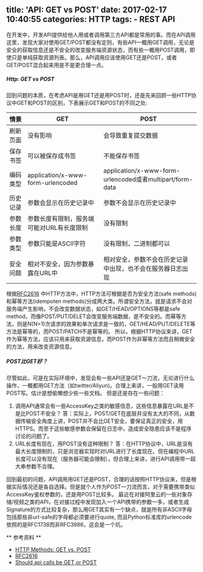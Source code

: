 title: 'API: GET vs POST'
date: 2017-02-17 10:40:55
categories: HTTP
tags:
	- REST API
---
在开发中，开发API提供给他人用或者调用第三方API都是常用的事。而在API调用这里，发现大家对使用GET/POST都没有定则，有些API一概用GET调用，无论是安全的获取信息还是不安全的改变服务端资源状态，而有些一概用POST调用，即使只是单纯获取资源列表。那么，API调用应该使用GET还是POST，或者GET/POST混合起来用是不是更合理一点。
##### Http: GET vs POST
回到问题的本质，在考虑API是用GET还是用POST时，还是先来回顾一些HTTP协议中GET和POST的区别，下表展示GET和POST的不同之处:

| 情景   | GET                               | POST                                     |
| ---- | --------------------------------- | ---------------------------------------- |
| 刷新页面 | 没有影响                              | 会导致重复提交数据                                |
| 保存书签 | 可以被保存成书签                          | 不能保存书签                                   |
| 编码类型 | application/x-www-form-urlencoded | application/x-www-form-urlencoded或者multipart/form-data |
| 历史记录 | 参数会显示在历史记录中                       | 参数不会显示在历史记录中                             |
| 参数长度 | 参数长度有限制，服务端可能对URL有长度限制            | 没有限制                                     |
| 参数类型 | 参数只能是ASCII字符                      | 没有限制，二进制都可以                              |
| 安全问题 | 相对不安全，因为参数暴露在URL中                 | 相对安全，参数不会在历史记录中出现，也不会在服务器日志出现            |
<!--more-->

根据[RFC2616](https://www.w3.org/Protocols/rfc2616/rfc2616.html) 中HTTP方法中，HTTP方法可根据是否为安全方法(safe methods)和幂等方法(idempoten methods)分成两大类。所谓安全方法，就是请求不会对服务端产生影响，不会改变数据状态，如GET/HEAD/OPTIONS等都是safe method，而像POST/PUT/DELET会改变服务端数据，是不安全的。而幂等方法，则是N(N>1)次请求的效果和单次请求是一致的，GET/HEAD/PUT/DELETE等方法是幂等的，而POST/PATCH不是幂等的。
所以，根据HTTP协议来讲，GET作为幂等方法，应该只用来获取资源信息，而POST作为非幂等方法而且稍微安全的方法，用来改变资源信息。

##### POST比GET好？
尽管如此，可是在实际环境中，发现会有一些API还是GET一刀流，无论进行什么操作，一概都用GET方法（如twitter/Aliyun)。合理上来讲，一般用GET读用POST写。估计是想偷懒想少些一些文档。
但是还是存在一些问题：
1. 调用API通常会有一些AccessKey之类的敏感信息，这些信息暴露在URL是不是比POST不安全？
   答：实际上，POST/GET在底层并没有太大的不同，从数据传输安全角度上讲，POST并不会比GET安全，要保证真正的安全，用HTTPS。而至于这些敏感参数会保留在日志中，造成安全隐患应该不是程序讨论的问题了。
2. URL长度有现在，用POST没有这种限制？
   答：在HTTP协议中，URL是没有最大长度限制的，只是浏览器实现时对URL进行了长度现在。但在编程中URL长度可以没有现在（服务器可能会限制），但合理上来讲，进行API调用带一超大串参数不合理。

回到最初的问题，API调用用GET还是POST，合理的话按照HTTP协议来，但是根据实际情况还是各自选择。但是就个人作为POST一刀流而言，对于需要携带类似AccessKey鉴权参数的，还是用POST比较多。
最近在对接阿里云的一些对象存储/视频之类的API，在对接过程中发现加入一个API携带的参数一多，或者生成Signature的方式比较复杂，那么用GET其实有一个缺点，就是所有非ASCII字母包括那些非url-safe的字母都必须要进行quote,
而且Python标准库的urlencode依照的是RFC1738而非RFC3986，这会是一个坑。

** 参考资料 **
* [HTTP Methods: GET vs. POST](https://www.w3schools.com/tags/ref_httpmethods.asp)
* [RFC2616](https://www.w3.org/Protocols/rfc2616/rfc2616-sec9.html#sec9)
* [Should api calls be GET or POST](http://stackoverflow.com/questions/4938276/should-api-calls-be-get-or-post)
